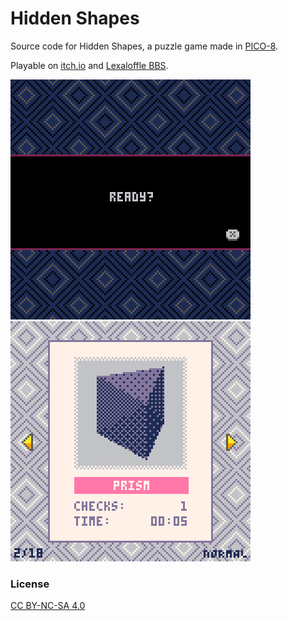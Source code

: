 # Hidden Shapes

Source code for Hidden Shapes, a puzzle game made in [PICO-8](https://www.lexaloffle.com/pico-8.php).

Playable on [itch.io](https://vteromero.itch.io/hidden-shapes) and [Lexaloffle BBS](https://www.lexaloffle.com/bbs/?tid=53794).

![hidden_shapes_puzzle_dark](img/hiddenshapes_0.gif)
![hidden_shapes_puzzle_light](img/hiddenshapes_1.gif)

### License

[CC BY-NC-SA 4.0](https://creativecommons.org/licenses/by-nc-sa/4.0/)
